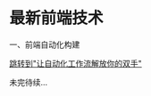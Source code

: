 # 最新前端技术

一、前端自动化构建

[跳转到"让自动化工作流解放你的双手"](https://mp.weixin.qq.com/s/MJX5pVwugKsRO__fjhPVmg)

未完待续...